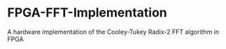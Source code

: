 # FPGA-FFT-Implementation
A hardware implementation of the Cooley-Tukey Radix-2 FFT algorithm in FPGA 
